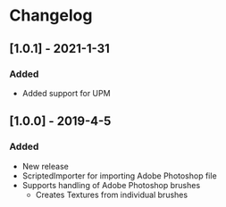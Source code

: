 # Changelog

## [1.0.1] - 2021-1-31
### Added
- Added support for UPM


## [1.0.0] - 2019-4-5
### Added
- New release
- ScriptedImporter for importing Adobe Photoshop file
- Supports handling of Adobe Photoshop brushes
    - Creates Textures from individual brushes
